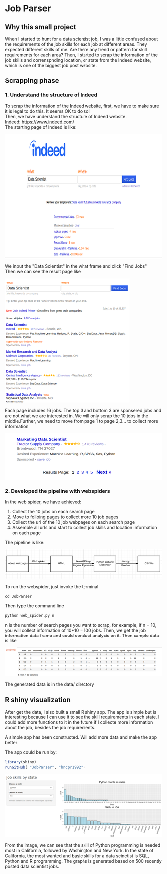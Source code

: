 # Job Parser

## Why this small project
When I started to hunt for a data scientist job, I was a little confused about the requirements of the job skills for each job at different areas. They expected different skills of me. Are there any trend or pattern for skill requirements for each area?
Then, I started to scrap the information of the job skills and correnspnding location, or state from the Indeed website, which is one of the biggest job post website.<br>

## Scrapping phase

### 1. Understand the structure of Indeed
To scrap the information of the Indeed website, first, we have to make sure it is legal to do this. It seems OK to do so!<br>
Then, we have understand the structure of Indeed website.<br>
Indeed: https://www.indeed.com/<br>
The starting page of Indeed is like:

<img src="img/G1.png" height="400" width="1000">

We input the "Data Scientist" in the what frame and click "Find Jobs"<br>
Then we can see the result page like

<img src="img/G2.png" height="400" width="400">

Each page includes 16 jobs. The top 3 and bottom 3 are sponsered jobs and are not what we are interested in.
We will only scrap the 10 jobs in the middle.Further, we need to move from page 1 to page 2,3... to collect more information

<img src="img/G3.png" height="150" width="600">

### 2. Developed the pipeline with webspiders
In the web spider, we have achieved:
1. Collect the 10 jobs on each search page
2. Move to folloing pages to collect more 10 job pages
3. Collect the url of the 10 job webpages on each search page
4. Assemble all urls and start to collect job skills and location information on each page

The pipeline is like:

<img src="img/WF.png">

To run the webspider, just invoke the terminal
```shell
cd JobParser
```
Then type the command line

```python
python web_spider.py n
```
n is the number of search pages you want to scrap, for example, if n = 10, you will collect information of
10*10 = 100 jobs. Then, we get the job information data frame and could conduct analysis on it.
Then sample data is like

<img src="img/sample_data.png">

The generated data is in the data/ directory


## R shiny visualization
After get the data, I also built a small R shiny app. The app is simple but is interesting because I can use it to 
see the skill requirements in each state. I could add more functions to it in the future if I collecte more information
about the job, besides the job requirements.

A simple app has been constructed. Will add more data and make the app better <br>

The app could be run by:
```r
library(shiny)
runGitHub( "JobParser", "hncpr1992") 
```
<img src="img/app.png">

From the image, we can see that the skill of Python programming is needed most in California, followed by Washington and New York. In the state of California, the most wanted and basic skills for a data scinetist is SQL, Python and R programming.
The graphs is generated based on 500 recently posted data scientist jobs.
